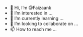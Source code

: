 - 👋 Hi, I’m @Faizaank
- 👀 I’m interested in ...
- 🌱 I’m currently learning ...
- 💞️ I’m looking to collaborate on ...
- 📫 How to reach me ...

<!---
Faizaank/Faizaank is a ✨ special ✨ repository because its `README.md` (this file) appears on your GitHub profile.
You can click the Preview link to take a look at your changes.
--->
